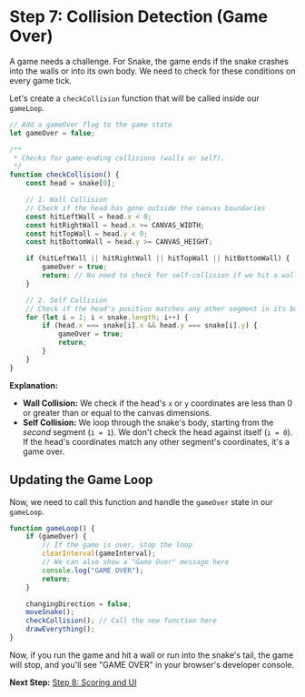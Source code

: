 
# Step 7: Collision Detection (Game Over)

A game needs a challenge. For Snake, the game ends if the snake crashes into the walls or into its own body. We need to check for these conditions on every game tick.

Let's create a `checkCollision` function that will be called inside our `gameLoop`.

```javascript
// Add a gameOver flag to the game state
let gameOver = false;

/**
 * Checks for game-ending collisions (walls or self).
 */
function checkCollision() {
    const head = snake[0];

    // 1. Wall Collision
    // Check if the head has gone outside the canvas boundaries
    const hitLeftWall = head.x < 0;
    const hitRightWall = head.x >= CANVAS_WIDTH;
    const hitTopWall = head.y < 0;
    const hitBottomWall = head.y >= CANVAS_HEIGHT;

    if (hitLeftWall || hitRightWall || hitTopWall || hitBottomWall) {
        gameOver = true;
        return; // No need to check for self-collision if we hit a wall
    }

    // 2. Self Collision
    // Check if the head's position matches any other segment in its body
    for (let i = 1; i < snake.length; i++) {
        if (head.x === snake[i].x && head.y === snake[i].y) {
            gameOver = true;
            return;
        }
    }
}
```
**Explanation:**
- **Wall Collision:** We check if the head's `x` or `y` coordinates are less than 0 or greater than or equal to the canvas dimensions.
- **Self Collision:** We loop through the snake's body, starting from the *second* segment (`i = 1`). We don't check the head against itself (`i = 0`). If the head's coordinates match any other segment's coordinates, it's a game over.

## Updating the Game Loop

Now, we need to call this function and handle the `gameOver` state in our `gameLoop`.

```javascript
function gameLoop() {
    if (gameOver) {
        // If the game is over, stop the loop
        clearInterval(gameInterval);
        // We can also show a "Game Over" message here
        console.log("GAME OVER"); 
        return;
    }

    changingDirection = false;
    moveSnake();
    checkCollision(); // Call the new function here
    drawEverything();
}
```

Now, if you run the game and hit a wall or run into the snake's tail, the game will stop, and you'll see "GAME OVER" in your browser's developer console.

**Next Step:** [Step 8: Scoring and UI](./step8-scoring.md)
